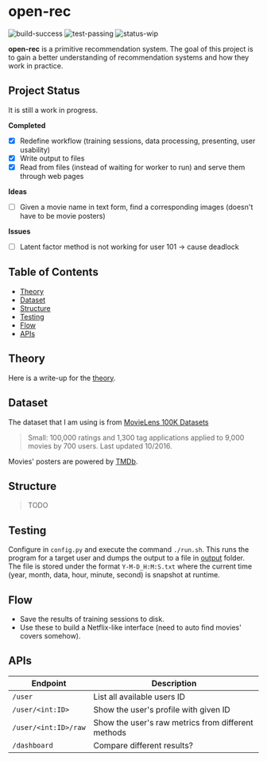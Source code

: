 # open-rec

![build-success](https://img.shields.io/badge/build-success-brightgreen.svg)
![test-passing](https://img.shields.io/badge/test-passing-brightgreen.svg)
![status-wip](https://img.shields.io/badge/status-work_in_progress-green.svg)

**open-rec** is a primitive recommendation system. The goal of this project is 
to gain a better understanding of recommendation systems and how they work in 
practice.

## Project Status

It is still a work in progress.

**Completed**

- [x] Redefine workflow (training sessions, data processing, presenting, user usability)
- [x] Write output to files
- [x] Read from files (instead of waiting for worker to run) and serve them through web pages

**Ideas**

- [ ] Given a movie name in text form, find a corresponding images (doesn't have to be movie posters)

**Issues**

- [ ] Latent factor method is not working for user 101 -> cause deadlock

## Table of Contents

- [Theory](#theory)
- [Dataset](#dataset)
- [Structure](#structure)
- [Testing](#testing)
- [Flow](#flow)
- [APIs](#apis)

## Theory

Here is a write-up for the [theory](THEORY.md).

## Dataset

The dataset that I am using is from [MovieLens 100K 
Datasets](https://grouplens.org/datasets/movielens/)

> Small: 100,000 ratings and 1,300 tag applications applied to 9,000 movies by 
> 700 users. Last updated 10/2016.

Movies' posters are powered by [TMDb](https://www.themoviedb.org).

## Structure

> TODO

## Testing

Configure in `config.py` and execute the command `./run.sh`.
This runs the program for a target user and dumps the output to a file in
[output](output) folder.
The file is stored under the format `Y-M-D_H:M:S.txt` where the current time
(year, month, data, hour, minute, second) is snapshot at runtime.

## Flow

- Save the results of training sessions to disk.
- Use these to build a Netflix-like interface (need to auto find movies' covers
  somehow).

## APIs

Endpoint | Description
--- | ---
`/user` | List all available users ID
`/user/<int:ID>` | Show the user's profile with given ID
`/user/<int:ID>/raw` | Show the user's raw metrics from different methods
`/dashboard` | Compare different results?
